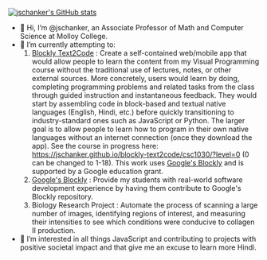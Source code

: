 [![jschanker's GitHub stats](https://github-readme-stats.vercel.app/api?username=jschanker&show_icons=true&theme=cobalt)](https://github.com/anuraghazra/github-readme-stats)
<!--[![Top Langs](https://github-readme-stats.vercel.app/api/top-langs/?username=jschanker&show_icons=true&theme=cobalt)](https://github.com/anuraghazra/github-readme-stats)-->
- 👋 Hi, I’m @jschanker, an Associate Professor of Math and Computer Science at Molloy College.
- 🔭 I’m currently attempting to:
  1. [Blockly Text2Code](https://github.com/jschanker/blockly-text2code) : Create a self-contained web/mobile app that would allow people to learn the content from my Visual Programming course without the traditional use of lectures, notes, or other external sources.  More concretely, users would learn by doing, completing programming problems and related tasks from the class through guided instruction and instantaneous feedback.  They would start by assembling code in block-based and textual native languages (English, Hindi, etc.) before quickly transitioning to industry-standard ones such as JavaScript or Python.  The larger goal is to allow people to learn how to program in their own native languages without an internet connection (once they download the app).  See the course in progress here: https://jschanker.github.io/blockly-text2code/csc1030/?level=0 (0 can be changed to 1-18).  This work uses [Google's Blockly](https://github.com/google/blockly) and is supported by a Google education grant.
  2. [Google's Blockly](https://github.com/google/blockly) : Provide my students with real-world software development experience by having them contribute to Google's Blockly repository.
  3. Biology Research Project : Automate the process of scanning a large number of images, identifying regions of interest, and measuring their intensities to see which conditions were conducive to collagen II production. 
- 👀 I’m interested in all things JavaScript and contributing to projects with positive societal impact and that give me an excuse to learn more Hindi.
<!-- - 🌱 I’m currently learning ...
- 💞️ I’m looking to collaborate on ...
- 📫 How to reach me ...-->

<!---
jschanker/jschanker is a ✨ special ✨ repository because its `README.md` (this file) appears on your GitHub profile.
You can click the Preview link to take a look at your changes.
--->
